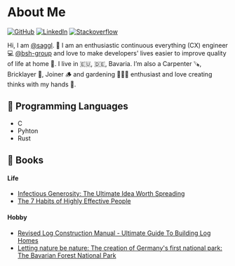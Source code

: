 # About Me

[![GitHub](https://img.shields.io/badge/GitHub-%40saggl-239a3b.svg)](https://github.com/saggl)
[![LinkedIn](https://img.shields.io/badge/Linked-in-0c66c3.svg)](https://www.linkedin.com/in/christian-sagstetter-107187b7/)
[![Stackoverflow](https://img.shields.io/badge/Stackoverflow-%40sagstetterc-239a3b.svg)](https://stackoverflow.com/users/10333632/sagstetterc)


Hi, I am [@saggl](https://github.com/saggl). 👋 I am an enthusiastic continuous everything (CX) engineer 💻 [@bsh-group](https://www.bsh-group.com) and love to make developers' lives easier to improve quality of life at home 🏡. I live in 🇪🇺, 🇩🇪, Bavaria. I’m also a Carpenter 🪚, Bricklayer 🧱, Joiner 🪵 and gardening 🧑‍🌾🌳 enthusiast and love creating thinks with my hands 👐.

## 💖 Programming Languages
* C
* Pyhton
* Rust
  
## 🌈 Books
#### Life
* [Infectious Generosity: The Ultimate Idea Worth Spreading](https://amzn.eu/d/dyKnSgT)
* [The 7 Habits of Highly Effective People](https://amzn.eu/d/hqgCccb)

#### Hobby
* [Revised Log Construction Manual - Ultimate Guide To Building Log Homes](https://amzn.eu/d/bWpeIkT)
* [Letting nature be nature: The creation of Germany's first national park: The Bavarian Forest National Park](https://amzn.eu/d/3gXzSPl)

